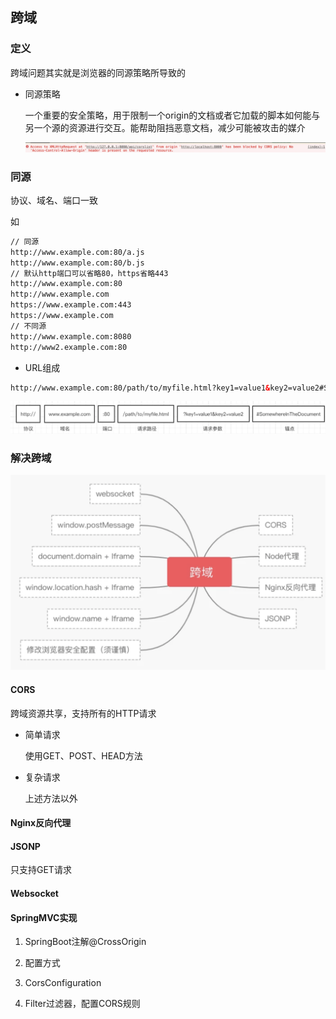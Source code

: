 ## 跨域

### 定义

跨域问题其实就是浏览器的同源策略所导致的

* 同源策略

    一个重要的安全策略，用于限制一个origin的文档或者它加载的脚本如何能与另一个源的资源进行交互。能帮助阻挡恶意文档，减少可能被攻击的媒介
  
    ![img.png](images/img.png)
  
### 同源

协议、域名、端口一致

如

```html
// 同源
http://www.example.com:80/a.js
http://www.example.com:80/b.js
// 默认http端口可以省略80，https省略443
http://www.example.com:80
http://www.example.com
https://www.example.com:443
https://www.example.com
// 不同源
http://www.example.com:8080
http://www2.example.com:80
```

* URL组成

```html
http://www.example.com:80/path/to/myfile.html?key1=value1&key2=value2#SomewhereInTheDocument
```
![img_1.png](images/img_1.png)

### 解决跨域

![img_2.png](images/img_2.png)

#### CORS

跨域资源共享，支持所有的HTTP请求

* 简单请求

  使用GET、POST、HEAD方法
  
* 复杂请求

  上述方法以外

#### Nginx反向代理

#### JSONP

  只支持GET请求

#### Websocket

#### SpringMVC实现

1.  SpringBoot注解@CrossOrigin

2. 配置方式

  1. CorsConfiguration

3. Filter过滤器，配置CORS规则



